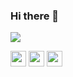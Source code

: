 ### Hi there 👋

<!--
**nielsdewulf/nielsdewulf** is a ✨ _special_ ✨ repository because its `README.md` (this file) appears on your GitHub profile.

Here are some ideas to get you started:

- 🔭 I’m currently working on ...
- 🌱 I’m currently learning ...
- 👯 I’m looking to collaborate on ...
- 🤔 I’m looking for help with ...
- 💬 Ask me about ...
- 📫 How to reach me: ...
- 😄 Pronouns: ...
- ⚡ Fun fact: ...
-->

<img src="https://github-readme-stats.vercel.app/api?username=nielsdewulf" />
<p>
<a href="https://funergydev.com"><img src="https://img.shields.io/badge/Portfolio-red.svg?style=for-the-badge&logo=data%3Aimage%2Fpng%3Bbase64%2CiVBORw0KGgoAAAANSUhEUgAAA2wAAANsBAMAAADVQjZiAAAAIVBMVEUAAAAAAAAAAAAAAAAAAAAAAAAAAAAAAAAAAAAAAAD%2F%2F%2F9tb27TAAAACXRSTlMAKDIzl5iam81408GLAAAAAWJLR0QKaND0VgAAA%2BFJREFUeNrt0TENhEAURdGdCQLGAw7WFDaQsC0esERNS0cIBSvgV1Twk3MUvLxbpg%2F5VBfIhmzIJhuyIZtsyIZsyCYbsiGbbMiGbLIhG7Ihm2zIhmyyIRuyyYZsyIZssiEbssmGbMgmG7IhG7LJhmzIJhuyIZtsyIZsyCYbsiGbbMiGbLIhG7Ihm2zIhmyyIRuyIZtsyIZssiEbssmGbMiGbLIhG7LJhmzIJhuyIRuyyYZsyCYbsiGbbMiGbMgmG7Ihm2zIhmyyIRuyIZtsyIZssiEbssmGbMiGbLIhG7LJhmzIJhuyIRuyyYZsyCYbsiEbssmGbMgmG7Ihm2zIhmzIJhuyIZtsyIZssiEbsiGbbMiGbLIhG7LJhmzIhmyyIRuyyYZsyCYbsiEbQembE9K5XAAAAAAAAAAAAAAAAAAAAAAAAAAAAAAAAAAAAAAAAAAAAAAAAAAAAAAAAAAAAAAAAAAAAAAAAAAAAAAAAAAAAAAAAAAAAAAAAAAARGVoTgiO38sHdl%2BRov3tA6tGGckmG7Ihm2zIhmyyIRuyIZtsyIZssiEbssmGbMiGbLIhG7LJhmzIJhuyIRuyyYZsyCYbsiGbbMiGbMgmG7Ihm2zIhmyyIRuyIZtsyIZssiEbssmGbMiGbLIhG7LJhmzIhmyyIRuyyYZsyCYbsiEbssmGbMgmG7Ihm2zIhmzIJhuyIZtsyIZssiEbsiGbbMiGbLIhG7LJhmzIhmyyIRuyyYZsyCYbsiEbssmGbMgmG7Ihm2zIhmzIJhuyIZtsyIZsyCYbsiGbbMiGbLIhG7Ihm2zIhmyyIRuyyYZsyIZssiEbssmGbMgmG7IhG7LJhmzIJhuyIZtsZNLNzQnB6QIAAAAAAAAAAAAAAAAAAAAAAAAAAAAAAAAAAAAAAAAAAAAAAAAAAAAAAAAAAAAAAAAAAAAAAAAAAAAAAAAAAAAAAAAAAAAAAAAAIJ%2FSt8c3LJsOd7NNz29YRx1uqi6QDdmQTTZkQzbZkA3ZkE02ZEM22ZAN2WRDNmRDNtmQDdlkQzZkkw3ZkA3ZZEM2ZJMN2ZBNNmRDNmSTDdmQTTZkQzbZkA3ZkE02ZEM22ZAN2WRDNmRDNtmQDdlkQzZkQzbZkA3ZZEM2ZJMN2ZAN2WRDNmSTDdmQTTZkQzZkkw3ZkE02ZEM22ZAN2ZBNNmRDNtmQDdlkQzZkQzbZkA3ZZEM2ZJMN2ZAN2WRDNmSTDdmQTTZkQzZkkw3ZkE02ZEM2ZJMN2ZBNNmRDNtmQDdmQTTZkQzbZkA3ZZEM2ZEM22ZAN2WRDNmSTDdmQDdlkQzZkkw3ZkE02ZEM2gj9wUA7LAccxaQAAAABJRU5ErkJggg%3D%3D" height=25></a> 
<a href="https://twitter.com/FunergyDev"><img src="https://img.shields.io/badge/twitter-%231DA1F2.svg?&style=for-the-badge&logo=twitter&logoColor=white" height=25></a> 
<a href="https://www.linkedin.com/in/niels-dewulf/"><img src="https://img.shields.io/badge/linkedin-%230077B5.svg?&style=for-the-badge&logo=linkedin&logoColor=white" height=25></a> 

</p>
